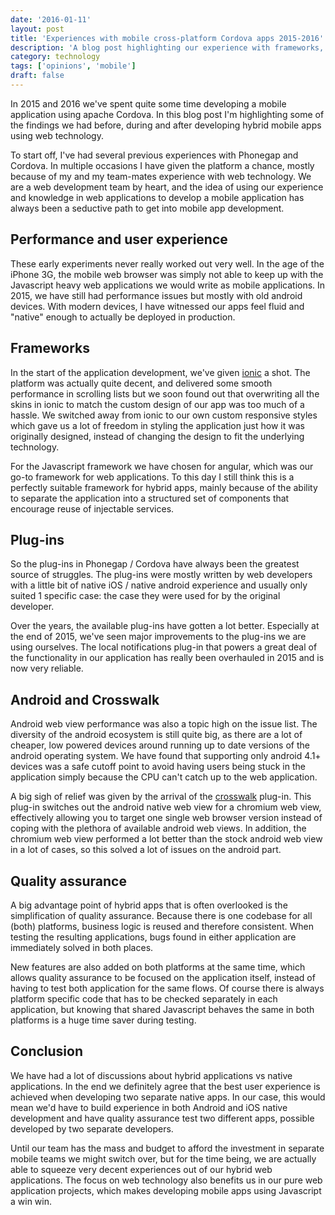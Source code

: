 ```yaml
---
date: '2016-01-11'
layout: post
title: 'Experiences with mobile cross-platform Cordova apps 2015-2016'
description: 'A blog post highlighting our experience with frameworks, plug-ins and android specifics'
category: technology
tags: ['opinions', 'mobile']
draft: false
---
```


In 2015 and 2016 we've spent quite some time developing a mobile application using apache Cordova. In this blog post I'm highlighting some of the findings we had before, during and after developing hybrid mobile apps using web technology.

To start off, I've had several previous experiences with Phonegap and Cordova. In multiple occasions I have given the platform a chance, mostly because of my and my team-mates experience with web technology. We are a web development team by heart, and the idea of using our experience and knowledge in web applications to develop a mobile application has always been a seductive path to get into mobile app development.

## Performance and user experience

These early experiments never really worked out very well. In the age of the iPhone 3G, the mobile web browser was simply not able to keep up with the Javascript heavy web applications we would write as mobile applications. In 2015, we have still had performance issues but mostly with old android devices. With modern devices, I have witnessed our apps feel fluid and "native" enough to actually be deployed in production.

## Frameworks

In the start of the application development, we've given [ionic]() a shot. The platform was actually quite decent, and delivered some smooth performance in scrolling lists but we soon found out that overwriting all the skins in ionic to match the custom design of our app was too much of a hassle. We switched away from ionic to our own custom responsive styles which gave us a lot of freedom in styling the application just how it was originally designed, instead of changing the design to fit the underlying technology.

For the Javascript framework we have chosen for angular, which was our go-to framework for web applications. To this day I still think this is a perfectly suitable framework for hybrid apps, mainly because of the ability to separate the application into a structured set of components that encourage reuse of injectable services.

## Plug-ins

So the plug-ins in Phonegap / Cordova have always been the greatest source of struggles. The plug-ins were mostly written by web developers with a little bit of native iOS / native android experience and usually only suited 1 specific case: the case they were used for by the original developer.

Over the years, the available plug-ins have gotten a lot better. Especially at the end of 2015, we've seen major improvements to the plug-ins we are using ourselves. The local notifications plug-in that powers a great deal of the functionality in our application has really been overhauled in 2015 and is now very reliable.

## Android and Crosswalk

Android web view performance was also a topic high on the issue list. The diversity of the android ecosystem is still quite big, as there are a lot of cheaper, low powered devices around running up to date versions of the android operating system. We have found that supporting only android 4.1+ devices was a safe cutoff point to avoid having users being stuck in the application simply because the CPU can't catch up to the web application.

A big sigh of relief was given by the arrival of the [crosswalk]() plug-in. This plug-in switches out the android native web view for a chromium web view, effectively allowing you to target one single web browser version instead of coping with the plethora of available android web views. In addition, the chromium web view performed a lot better than the stock android web view in a lot of cases, so this solved a lot of issues on the android part.

## Quality assurance

A big advantage point of hybrid apps that is often overlooked is the simplification of quality assurance. Because there is one codebase for all (both) platforms, business logic is reused and therefore consistent. When testing the resulting applications, bugs found in either application are immediately solved in both places.

New features are also added on both platforms at the same time, which allows quality assurance to be focused on the application itself, instead of having to test both application for the same flows. Of course there is always platform specific code that has to be checked separately in each application, but knowing that shared Javascript behaves the same in both platforms is a huge time saver during testing.

## Conclusion

We have had a lot of discussions about hybrid applications vs native applications. In the end we definitely agree that the best user experience is achieved when developing two separate native apps. In our case, this would mean we'd have to build experience in both Android and iOS native development and have quality assurance test two different apps, possible developed by two separate developers.

Until our team has the mass and budget to afford the investment in separate mobile teams we might switch over, but for the time being, we are actually able to squeeze very decent experiences out of our hybrid web applications. The focus on web technology also benefits us in our pure web application projects, which makes developing mobile apps using Javascript a win win.
